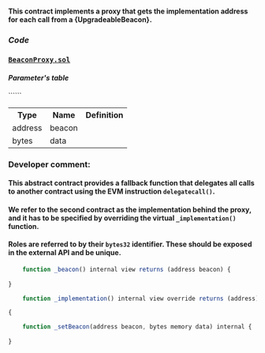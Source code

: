#### This contract implements a proxy that gets the implementation address for each call from a {UpgradeableBeacon}.

### *Code*
### [```BeaconProxy.sol```](https://github.com/dexe-network/dexe-asset-management/blob/js-tests-new-contract-with-pass/contracts/upgradeable/BeaconProxy.sol)
#### *Parameter's table*
<table class="iksweb">
	<tbody>
		<tr>
			```<th>Type</th>```
			<th>Name</th>
			<th>Definition</th>
		</tr>
		<tr>
			<td>address</td>
			<td>beacon</td>
			<td></td>
		</tr>
		<tr>
			<td>bytes</td>
			<td>data</td>
			<td></td>
		</tr>
	</tbody>
</table>        

### Developer comment:

#### This abstract contract provides a fallback function that delegates all calls to another contract using the EVM instruction ```delegatecall()```. 
#### We refer to the second contract as the implementation behind the proxy, and it has to be specified by overriding the virtual ```_implementation()``` function. 
#### Roles are referred to by their ```bytes32``` identifier. These should be exposed in the external API and be unique. ###

```jsx title="Returns the current beacon address."
    function _beacon() internal view returns (address beacon) {
    
}
```
```jsx title="Returns the current implementation address of the associated beacon."
    function _implementation() internal view override returns (address) 

{
```

```jsx title="Changes the proxy to use a new beacon."
    function _setBeacon(address beacon, bytes memory data) internal {
    
}
```